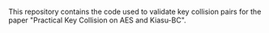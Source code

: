 This repository contains the code used to validate key collision pairs for the paper "Practical Key Collision on AES and Kiasu-BC".